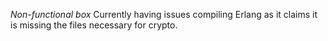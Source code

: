 *Non-functional box*
Currently having issues compiling Erlang as it claims it is missing the files necessary for crypto.
